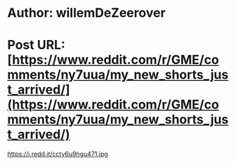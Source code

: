 # Author: willemDeZeerover
# Post URL: [https://www.reddit.com/r/GME/comments/ny7uua/my_new_shorts_just_arrived/](https://www.reddit.com/r/GME/comments/ny7uua/my_new_shorts_just_arrived/)


https://i.redd.it/ccty6u9hgu471.jpg